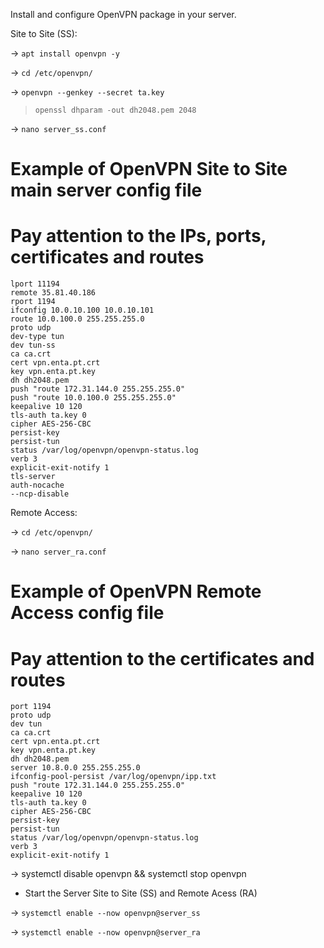Install and configure OpenVPN package in your server.

Site to Site (SS):

-> `apt install openvpn -y`

-> `cd /etc/openvpn/`

-> `openvpn --genkey --secret ta.key `

>  `openssl dhparam -out dh2048.pem 2048 `

-> `nano server_ss.conf`

#  Example of OpenVPN Site to Site main server config file 
#  Pay attention to the IPs, ports, certificates and routes 

``` 
lport 11194
remote 35.81.40.186
rport 1194
ifconfig 10.0.10.100 10.0.10.101
route 10.0.100.0 255.255.255.0
proto udp
dev-type tun
dev tun-ss
ca ca.crt
cert vpn.enta.pt.crt
key vpn.enta.pt.key
dh dh2048.pem
push "route 172.31.144.0 255.255.255.0"
push "route 10.0.100.0 255.255.255.0"
keepalive 10 120
tls-auth ta.key 0
cipher AES-256-CBC
persist-key
persist-tun
status /var/log/openvpn/openvpn-status.log
verb 3
explicit-exit-notify 1
tls-server 
auth-nocache
--ncp-disable
``` 

Remote Access:


-> `cd /etc/openvpn/ `


-> `nano server_ra.conf`


#   Example of OpenVPN Remote Access config file 
#   Pay attention to the certificates and routes

``` 
port 1194
proto udp
dev tun
ca ca.crt
cert vpn.enta.pt.crt
key vpn.enta.pt.key
dh dh2048.pem
server 10.8.0.0 255.255.255.0
ifconfig-pool-persist /var/log/openvpn/ipp.txt
push "route 172.31.144.0 255.255.255.0"
keepalive 10 120
tls-auth ta.key 0
cipher AES-256-CBC
persist-key
persist-tun
status /var/log/openvpn/openvpn-status.log
verb 3
explicit-exit-notify 1
``` 


-> systemctl disable openvpn && systemctl stop openvpn


* Start the Server Site to Site (SS) and Remote Acess (RA)

-> ` systemctl enable --now openvpn@server_ss `

-> `systemctl enable --now openvpn@server_ra`
